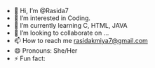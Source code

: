 - 👋 Hi, I’m @Rasida7
- 👀 I’m interested in Coding.
- 🌱 I’m currently learning C, HTML, JAVA
- 💞️ I’m looking to collaborate on ...
- 📫 How to reach me rasidakmiya7@gmail.com
- 😄 Pronouns: She/Her
- ⚡ Fun fact: 

<!---
Rasida7/Rasida7 is a ✨ special ✨ repository because its `README.md` (this file) appears on your GitHub profile.
You can click the Preview link to take a look at your changes.
--->
